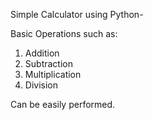 Simple Calculator using Python-

Basic Operations such as:
1. Addition
2. Subtraction
3. Multiplication
4. Division

Can be easily performed.
